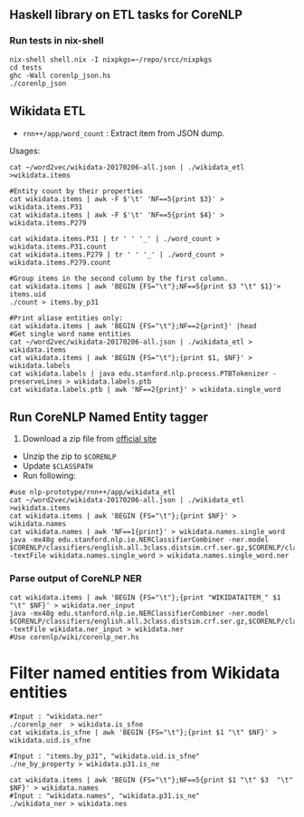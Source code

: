 ## Haskell library on ETL tasks for CoreNLP
### Run tests in nix-shell
```
nix-shell shell.nix -I nixpkgs=~/repo/srcc/nixpkgs
cd tests
ghc -Wall corenlp_json.hs
./corenlp_json
```
## Wikidata ETL
- `rnn++/app/word_count` : Extract item from JSON dump.

Usages:
```
cat ~/word2vec/wikidata-20170206-all.json | ./wikidata_etl >wikidata.items

#Entity count by their properties
cat wikidata.items | awk -F $'\t' 'NF==5{print $3}' > wikidata.items.P31
cat wikidata.items | awk -F $'\t' 'NF==5{print $4}' > wikidata.items.P279

cat wikidata.items.P31 | tr ' ' '_' | ./word_count > wikidata.items.P31.count
cat wikidata.items.P279 | tr ' ' '_' | ./word_count > wikidata.items.P279.count

#Group items in the second column by the first column.
cat wikidata.items | awk 'BEGIN {FS="\t"};NF==5{print $3 "\t" $1}'> items.uid
./count > items.by_p31

#Print aliase entities only:
cat wikidata.items | awk 'BEGIN {FS="\t"};NF==2{print}' |head
#Get single word name entities
cat ~/word2vec/wikidata-20170206-all.json | ./wikidata_etl > wikidata.items
cat wikidata.items | awk 'BEGIN {FS="\t"};{print $1, $NF}' > wikidata.labels
cat wikidata.labels | java edu.stanford.nlp.process.PTBTokenizer -preserveLines > wikidata.labels.ptb
cat wikidata.labels.ptb | awk 'NF==2{print}' > wikidata.single_word
```

## Run CoreNLP Named Entity tagger
1. Download a zip file from [official site](http://nlp.stanford.edu/software/CRF-NER.shtml)
- Unzip the zip to `$CORENLP`
- Update `$CLASSPATH`
- Run following:
```
#use nlp-prototype/rnn++/app/wikidata_etl
cat ~/word2vec/wikidata-20170206-all.json | ./wikidata_etl >wikidata.items
cat wikidata.items | awk 'BEGIN {FS="\t"};{print $NF}' > wikidata.names
cat wikidata.names | awk 'NF==1{print}' > wikidata.names.single_word
java -mx48g edu.stanford.nlp.ie.NERClassifierCombiner -ner.model $CORENLP/classifiers/english.all.3class.distsim.crf.ser.gz,$CORENLP/classifiers/english.conll.4class.distsim.crf.ser.gz,$CORENLP/classifiers/english.muc.7class.distsim.crf.ser.gz -textFile wikidata.names.single_word > wikidata.names.single_word.ner
```
### Parse output of CoreNLP NER
```
cat wikidata.items | awk 'BEGIN {FS="\t"};{print "WIKIDATAITEM_" $1 "\t" $NF}' > wikidata.ner_input 
java -mx48g edu.stanford.nlp.ie.NERClassifierCombiner -ner.model $CORENLP/classifiers/english.all.3class.distsim.crf.ser.gz,$CORENLP/classifiers/english.conll.4class.distsim.crf.ser.gz,$CORENLP/classifiers/english.muc.7class.distsim.crf.ser.gz -textFile wikidata.ner_input > wikidata.ner
#Use corenlp/wiki/corenlp_ner.hs
```

# Filter named entities from Wikidata entities
```
#Input : "wikidata.ner"
./corenlp_ner  > wikidata.is_sfne
cat wikidata.is_sfne | awk 'BEGIN {FS="\t"};{print $1 "\t" $NF}' > wikidata.uid.is_sfne

#Input : "items.by_p31", "wikidata.uid.is_sfne"
./ne_by_property > wikidata.p31.is_ne

cat wikidata.items | awk 'BEGIN {FS="\t"};NF==5{print $1 "\t" $3  "\t" $NF}' > wikidata.names
#Input : "wikidata.names", "wikidata.p31.is_ne"
./wikidata_ner > wikidata.nes
```

